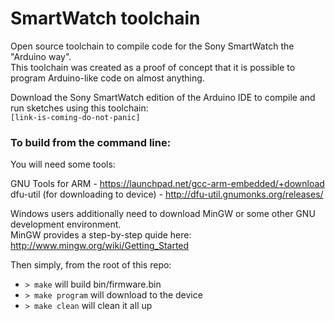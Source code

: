 SmartWatch toolchain
====================

Open source toolchain to compile code for the Sony SmartWatch the "Arduino way".  
This toolchain was created as a proof of concept that it is possible to program Arduino-like code on almost anything.  

Download the Sony SmartWatch edition of the Arduino IDE to compile and run sketches using this toolchain:  
`[link-is-coming-do-not-panic]`


### To build from the command line:

You will need some tools:  

GNU Tools for ARM - https://launchpad.net/gcc-arm-embedded/+download  
dfu-util (for downloading to device) - http://dfu-util.gnumonks.org/releases/  

Windows users additionally need to download MinGW or some other GNU development environment.  
MinGW provides a step-by-step quide here: http://www.mingw.org/wiki/Getting_Started  

Then simply, from the root of this repo:  
* `> make`  will build bin/firmware.bin  
* `> make program`  will download to the device  
* `> make clean` will clean it all up  